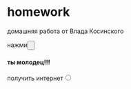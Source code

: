 # homework
домашняя работа от Влада Косинского
<!DOCTYPE html>
<html>
<head><title>ДЗ</title></head>
<body>
<form>
нажми<input type='button'>
<h4>ты молодец!!!</h4>
получить интернет<input type='radio'>
</form>




</body>
</html>
